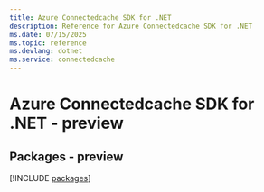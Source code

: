 ```yaml
---
title: Azure Connectedcache SDK for .NET
description: Reference for Azure Connectedcache SDK for .NET
ms.date: 07/15/2025
ms.topic: reference
ms.devlang: dotnet
ms.service: connectedcache
---
```

# Azure Connectedcache SDK for .NET - preview
## Packages - preview
[!INCLUDE [packages](connectedcache-index.md)]